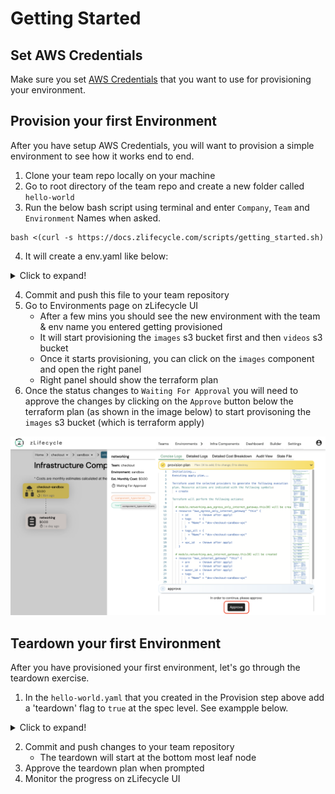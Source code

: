 # Getting Started

## Set AWS Credentials

Make sure you set [AWS Credentials](../settings/aws_credentials.md) that you want to use for provisioning your environment.

## Provision your first Environment

After you have setup AWS Credentials, you will want to provision a simple environment to see how it works end to end.

1. Clone your team repo locally on your machine
2. Go to root directory of the team repo and create a new folder called `hello-world`
3. Run the below bash script using terminal and enter `Company`, `Team` and `Environment` Names when asked.

```
bash <(curl -s https://docs.zlifecycle.com/scripts/getting_started.sh)
```
4. It will create a env.yaml like below:
<details>
  <summary>Click to expand!</summary>
```yaml
apiVersion: stable.compuzest.com/v1
kind: Environment
metadata:
  name: zmart-checkout-hello-world
  namespace: zmart-config
spec:
  teamName: checkout
  envName: hello-world
  components:
    - name: images
      type: terraform
      module:
        source: aws
        name: s3-bucket
      variables:
        - name: bucket
          value: "zmart-checkout-hello-world-images-abcde"
    - name: videos
      type: terraform
      dependsOn: [images]
      module:
        source: aws
        name: s3-bucket
      variables:
        - name: bucket
          value: "zmart-checkout-hello-world-videos-vwxyz"
```
</details>

4. Commit and push this file to your team repository
5. Go to Environments page on zLifecycle UI
   * After a few mins you should see the new environment with the team & env name you entered getting provisioned
   * It will start provisioning the `images` s3 bucket first and then `videos` s3 bucket
   * Once it starts provisioning, you can click on the `images` component and open the right panel
   * Right panel should show the terraform plan
6. Once the status changes to `Waiting For Approval` you will need to approve the changes by clicking on the `Approve` button below the terraform plan (as shown in the image below) to start provisoning the `images` s3 bucket (which is terraform apply)

![sample-right-panel](../assets/images/sample-right-panel.png "Sample Right Panel")

## Teardown your first Environment

After you have provisioned your first environment, let's go through the teardown exercise.

1. In the `hello-world.yaml` that you created in the Provision step above add a 'teardown' flag to `true` at the spec level. See exampple below.

<details>
  <summary>Click to expand!</summary>
```yaml
apiVersion: stable.compuzest.com/v1
kind: Environment
metadata:
  name: zmart-checkout-hello-world
  namespace: zmart-config
spec:
  teamName: checkout
  envName: hello-world
  teardown: true
  components:
    - name: images
      type: terraform
      module:
        source: aws
        name: s3-bucket
      variables:
        - name: bucket
          value: "zmart-checkout-hello-world-images-abcde"
    - name: videos
      type: terraform
      dependsOn: [images]
      module:
        source: aws
        name: s3-bucket
      variables:
        - name: bucket
          value: "zmart-checkout-hello-world-videos-vwxyz"
```
</details>

2. Commit and push changes to your team repository
    * The teardown will start at the bottom most leaf node
3. Approve the teardown plan when prompted
4. Monitor the progress on zLifecycle UI
